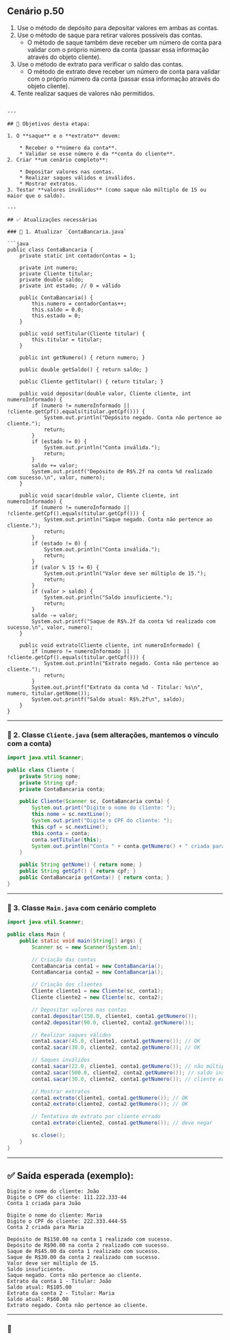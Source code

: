 
## Cenário p.50

1. Use o método de depósito para depositar valores em ambas as contas.  
2. Use o método de saque para retirar valores possíveis das contas.  
   - O método de saque também deve receber um número de conta para validar com o próprio número da conta (passar essa informação através do objeto cliente).  
3. Use o método de extrato para verificar o saldo das contas.  
   - O método de extrato deve receber um número de conta para validar com o próprio número da conta (passar essa informação através do objeto cliente).  
4. Tente realizar saques de valores não permitidos.
```

---

## 🎯 Objetivos desta etapa:

1. O **saque** e o **extrato** devem:

    * Receber o **número da conta**.
    * Validar se esse número é da **conta do cliente**.
2. Criar **um cenário completo**:

    * Depositar valores nas contas.
    * Realizar saques válidos e inválidos.
    * Mostrar extratos.
3. Testar **valores inválidos** (como saque não múltiplo de 15 ou maior que o saldo).

---

## ✅ Atualizações necessárias

### 🔹 1. Atualizar `ContaBancaria.java`

```java
public class ContaBancaria {
    private static int contadorContas = 1;

    private int numero;
    private Cliente titular;
    private double saldo;
    private int estado; // 0 = válido

    public ContaBancaria() {
        this.numero = contadorContas++;
        this.saldo = 0.0;
        this.estado = 0;
    }

    public void setTitular(Cliente titular) {
        this.titular = titular;
    }

    public int getNumero() { return numero; }

    public double getSaldo() { return saldo; }

    public Cliente getTitular() { return titular; }

    public void depositar(double valor, Cliente cliente, int numeroInformado) {
        if (numero != numeroInformado || !cliente.getCpf().equals(titular.getCpf())) {
            System.out.println("Depósito negado. Conta não pertence ao cliente.");
            return;
        }
        if (estado != 0) {
            System.out.println("Conta inválida.");
            return;
        }
        saldo += valor;
        System.out.printf("Depósito de R$%.2f na conta %d realizado com sucesso.\n", valor, numero);
    }

    public void sacar(double valor, Cliente cliente, int numeroInformado) {
        if (numero != numeroInformado || !cliente.getCpf().equals(titular.getCpf())) {
            System.out.println("Saque negado. Conta não pertence ao cliente.");
            return;
        }
        if (estado != 0) {
            System.out.println("Conta inválida.");
            return;
        }
        if (valor % 15 != 0) {
            System.out.println("Valor deve ser múltiplo de 15.");
            return;
        }
        if (valor > saldo) {
            System.out.println("Saldo insuficiente.");
            return;
        }
        saldo -= valor;
        System.out.printf("Saque de R$%.2f da conta %d realizado com sucesso.\n", valor, numero);
    }

    public void extrato(Cliente cliente, int numeroInformado) {
        if (numero != numeroInformado || !cliente.getCpf().equals(titular.getCpf())) {
            System.out.println("Extrato negado. Conta não pertence ao cliente.");
            return;
        }
        System.out.printf("Extrato da conta %d - Titular: %s\n", numero, titular.getNome());
        System.out.printf("Saldo atual: R$%.2f\n", saldo);
    }
}
```

---

### 🔹 2. Classe `Cliente.java` (sem alterações, mantemos o vínculo com a conta)

```java
import java.util.Scanner;

public class Cliente {
    private String nome;
    private String cpf;
    private ContaBancaria conta;

    public Cliente(Scanner sc, ContaBancaria conta) {
        System.out.print("Digite o nome do cliente: ");
        this.nome = sc.nextLine();
        System.out.print("Digite o CPF do cliente: ");
        this.cpf = sc.nextLine();
        this.conta = conta;
        conta.setTitular(this);
        System.out.println("Conta " + conta.getNumero() + " criada para " + nome + "\n");
    }

    public String getNome() { return nome; }
    public String getCpf() { return cpf; }
    public ContaBancaria getConta() { return conta; }
}
```

---

### 🔹 3. Classe `Main.java` com cenário completo

```java
import java.util.Scanner;

public class Main {
    public static void main(String[] args) {
        Scanner sc = new Scanner(System.in);

        // Criação das contas
        ContaBancaria conta1 = new ContaBancaria();
        ContaBancaria conta2 = new ContaBancaria();

        // Criação dos clientes
        Cliente cliente1 = new Cliente(sc, conta1);
        Cliente cliente2 = new Cliente(sc, conta2);

        // Depositar valores nas contas
        conta1.depositar(150.0, cliente1, conta1.getNumero());
        conta2.depositar(90.0, cliente2, conta2.getNumero());

        // Realizar saques válidos
        conta1.sacar(45.0, cliente1, conta1.getNumero()); // OK
        conta2.sacar(30.0, cliente2, conta2.getNumero()); // OK

        // Saques inválidos
        conta1.sacar(22.0, cliente1, conta1.getNumero()); // não múltiplo de 15
        conta2.sacar(500.0, cliente2, conta2.getNumero()); // saldo insuficiente
        conta1.sacar(30.0, cliente2, conta1.getNumero()); // cliente errado

        // Mostrar extratos
        conta1.extrato(cliente1, conta1.getNumero()); // OK
        conta2.extrato(cliente2, conta2.getNumero()); // OK

        // Tentativa de extrato por cliente errado
        conta1.extrato(cliente2, conta1.getNumero()); // deve negar

        sc.close();
    }
}
```

---

## ✅ Saída esperada (exemplo):

```
Digite o nome do cliente: João
Digite o CPF do cliente: 111.222.333-44
Conta 1 criada para João

Digite o nome do cliente: Maria
Digite o CPF do cliente: 222.333.444-55
Conta 2 criada para Maria

Depósito de R$150.00 na conta 1 realizado com sucesso.
Depósito de R$90.00 na conta 2 realizado com sucesso.
Saque de R$45.00 da conta 1 realizado com sucesso.
Saque de R$30.00 da conta 2 realizado com sucesso.
Valor deve ser múltiplo de 15.
Saldo insuficiente.
Saque negado. Conta não pertence ao cliente.
Extrato da conta 1 - Titular: João
Saldo atual: R$105.00
Extrato da conta 2 - Titular: Maria
Saldo atual: R$60.00
Extrato negado. Conta não pertence ao cliente.
```

---
### 📌 